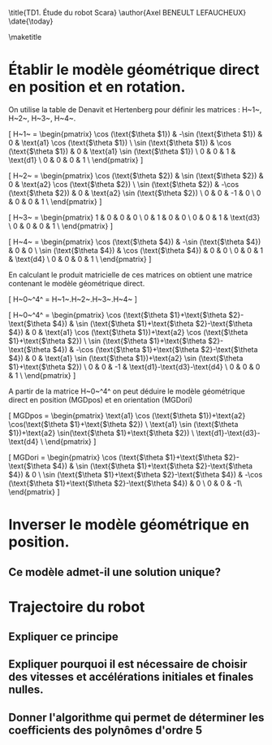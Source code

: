 \title{TD1. Étude du robot Scara}
\author{Axel BENEULT LEFAUCHEUX}
\date{\today}

\maketitle


Établir le modèle géométrique direct en position et en rotation.
===================================================================

On utilise la table de Denavit et Hertenberg pour définir les matrices : H~1~, H~2~, H~3~, H~4~.


\[ 
H~1~ = 
\begin{pmatrix}
 \cos (\text{$\theta $1}) & -\sin (\text{$\theta $1}) & 0 & \text{a1} \cos (\text{$\theta $1}) \\
 \sin (\text{$\theta $1}) & \cos (\text{$\theta $1}) & 0 & \text{a1} \sin (\text{$\theta $1}) \\
 0 & 0 & 1 & \text{d1} \\
 0 & 0 & 0 & 1 \\
\end{pmatrix}
\]


\[ 
H~2~ = 
\begin{pmatrix}
 \cos (\text{$\theta $2}) & \sin (\text{$\theta $2}) & 0 & \text{a2} \cos (\text{$\theta $2}) \\
 \sin (\text{$\theta $2}) & -\cos (\text{$\theta $2}) & 0 & \text{a2} \sin (\text{$\theta $2}) \\
 0 & 0 & -1 & 0 \\
 0 & 0 & 0 & 1 \\
\end{pmatrix}
\]

\[ 
H~3~ = 
\begin{pmatrix}
 1 & 0 & 0 & 0 \\
 0 & 1 & 0 & 0 \\
 0 & 0 & 1 & \text{d3} \\
 0 & 0 & 0 & 1 \\
\end{pmatrix}
\]

\[ 
H~4~ = 
\begin{pmatrix}
 \cos (\text{$\theta $4}) & -\sin (\text{$\theta $4}) & 0 & 0 \\
 \sin (\text{$\theta $4}) & \cos (\text{$\theta $4}) & 0 & 0 \\
 0 & 0 & 1 & \text{d4} \\
 0 & 0 & 0 & 1 \\
 \end{pmatrix}
\]

En calculant le produit matricielle de ces matrices on obtient une matrice contenant le modèle géométrique direct.

\[
H~0~^4^ = H~1~.H~2~.H~3~.H~4~
\]

\[ 
H~0~^4^ = 
\begin{pmatrix}
\cos (\text{$\theta $1}+\text{$\theta $2}-\text{$\theta $4}) & \sin (\text{$\theta $1}+\text{$\theta $2}-\text{$\theta $4}) & 0 & \text{a1} \cos (\text{$\theta $1})+\text{a2} \cos
   (\text{$\theta $1}+\text{$\theta $2}) \\
 \sin (\text{$\theta $1}+\text{$\theta $2}-\text{$\theta $4}) & -\cos (\text{$\theta $1}+\text{$\theta $2}-\text{$\theta $4}) & 0 & \text{a1} \sin (\text{$\theta $1})+\text{a2} \sin
   (\text{$\theta $1}+\text{$\theta $2}) \\
 0 & 0 & -1 & \text{d1}-\text{d3}-\text{d4} \\
 0 & 0 & 0 & 1 \\
 \end{pmatrix}
\]

A partir de la matrice H~0~^4^ on peut déduire le modèle géométrique direct en position (MGDpos) et en orientation (MGDori)

\[ 
MGDpos = 
\begin{pmatrix}
\text{a1} \cos (\text{$\theta $1})+\text{a2} \cos(\text{$\theta $1}+\text{$\theta $2}) \\
\text{a1} \sin (\text{$\theta $1})+\text{a2} \sin(\text{$\theta $1}+\text{$\theta $2}) \\
\text{d1}-\text{d3}-\text{d4} \\
\end{pmatrix}
\]

\[ 
MGDori = 
\begin{pmatrix}
\cos (\text{$\theta $1}+\text{$\theta $2}-\text{$\theta $4}) & \sin (\text{$\theta $1}+\text{$\theta $2}-\text{$\theta $4}) & 0 \\
 \sin (\text{$\theta $1}+\text{$\theta $2}-\text{$\theta $4}) & -\cos (\text{$\theta $1}+\text{$\theta $2}-\text{$\theta $4}) & 0 \\
 0 & 0 & -1\\
 \end{pmatrix}
\]

Inverser le modèle géométrique en position.
===========================================

Ce modèle admet-il une solution unique?
---------------------------------------

Trajectoire du robot
====================

Expliquer ce principe
----

Expliquer pourquoi il est nécessaire de choisir des vitesses et accélérations initiales et finales nulles.
------
Donner l'algorithme qui permet de déterminer les coefficients des polynômes d'ordre 5
------
